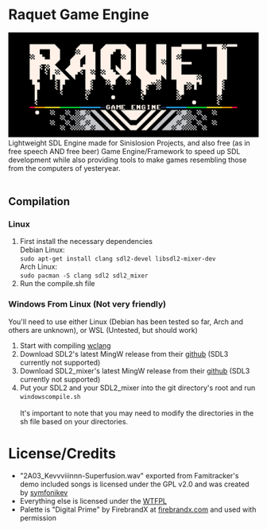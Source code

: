 # Raquet Game Engine
![Raquet Game Engine -- Logo by Chris S.](/raquetlogo.png)<br>
Lightweight SDL Engine made for Sinislosion Projects, and also free (as in free speech AND free beer) Game Engine/Framework to speed up SDL development while also providing tools to make games resembling those from the computers of yesteryear.
<br><br>

## Compilation
### Linux
1. First install the necessary dependencies<br>
	Debian Linux:<br>
	`sudo apt-get install clang sdl2-devel libsdl2-mixer-dev`<br>
    Arch Linux:<br>
	`sudo pacman -S clang sdl2 sdl2_mixer`
2. Run the compile.sh file

### Windows From Linux (Not very friendly)
You'll need to use either Linux (Debian has been tested so far, Arch and others are unknown), or WSL (Untested, but should work)
1. Start with compiling [wclang](https://github.com/tpoechtrager/wclang/tree/master)
2. Download SDL2's latest MingW release from their [github](https://github.com/libsdl-org/SDL/releases/) (SDL3 currently not supported)
3. Download SDL2_mixer's latest MingW release from their [github](https://github.com/libsdl-org/SDL_mixer/releases/) (SDL3 currently not supported)
4. Put your SDL2 and your SDL2_mixer into the git directory's root and run `windowscompile.sh`<br><br>
It's important to note that you may need to modify the directories in the sh file based on your directories.

# License/Credits
- "2A03_Kevvviiinnn-Superfusion.wav" exported from Famitracker's demo included songs is licensed under the GPL v2.0 and was created by [symfonikev](https://www.youtube.com/watch?v=gvhjNV9uKl8)<br>
- Everything else is licensed under the [WTFPL](http://www.wtfpl.net/about/)
- Palette is "Digital Prime" by FirebrandX at [firebrandx.com](http://www.firebrandx.com/nespalette.html) and used with permission<br>
